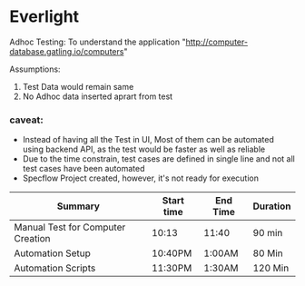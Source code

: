 # Everlight

Adhoc Testing: To understand the application "http://computer-database.gatling.io/computers"

Assumptions: 
1. Test Data would remain same
2. No Adhoc data inserted aprart from test


### caveat: 
- Instead of having all the Test in UI, Most of them can be automated using backend API, as the test would be faster as well as reliable
- Due to the time constrain, test cases are defined in single line and not all test cases have been automated
- Specflow Project created, however, it's not ready for execution

Summary| Start time|End Time|Duration
---------|-----------|-------|---
Manual Test for Computer Creation|10:13|11:40|90 min
Automation Setup |10:40PM|1:00AM|80 Min
Automation Scripts |11:30PM|1:30AM|120 Min

